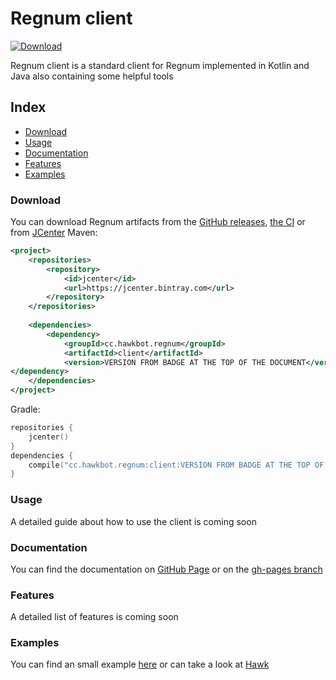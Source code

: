 # Regnum client
[![Download](https://api.bintray.com/packages/hawk/maven/regnum-client/images/download.svg)](https://bintray.com/beta/#/hawk/maven/regnum-client?tab=overview)

Regnum client is a standard client for Regnum implemented in Kotlin and Java also containing some helpful tools
## Index
 - [Download](#download)
 - [Usage](#usage)
 - [Documentation](#documentation)
 - [Features](#features)
 - [Examples](#examples)

### Download
You can download Regnum artifacts from the [GitHub releases](https://github.com/HawkDiscord/regnum/releases), [the CI](https://ci.schlaubi.me/viewLog.html?buildId=lastSuccessful&buildTypeId=Regnum_Build_2&tab=artifacts&branch_Regnum=feature%2Fpermissions) or from [JCenter](https://bintray.com/beta/#/hawk/maven/regnum-client?tab=overview)
Maven:
```xml
<project>
    <repositories>
        <repository>
            <id>jcenter</id>
            <url>https://jcenter.bintray.com</url>
        </repository>
    </repositories>
    
    <dependencies>
        <dependency>
            <groupId>cc.hawkbot.regnum</groupId>
            <artifactId>client</artifactId>
            <version>VERSION FROM BADGE AT THE TOP OF THE DOCUMENT</version>
</dependency>
    </dependencies>
</project>
```
Gradle:
```kotlin
repositories {
    jcenter()
}
dependencies {
    compile("cc.hawkbot.regnum:client:VERSION FROM BADGE AT THE TOP OF THE DOCUMENT")
}

```
### Usage
A detailed guide about how to use the client is coming soon
### Documentation
You can find the documentation on [GitHub Page](https://pages.hawkbot.io/client) or on the [gh-pages branch](https://github.com/HawkDiscord/regnum/tree/gh-pages/client)
### Features
A detailed list of features is coming soon
### Examples
You can find an small example [here](https://github.com/HawkDiscord/regnum/tree/master/client/src/main/java/cc/hawkbot/regnum/util/ClientLauncher.java) or can take a look at [Hawk](https://github.com/HawkDiscord/bot)